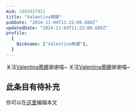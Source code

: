 ```yaml
---
mid: 1802937912
title: "Valentina蒂娜"
pubDate: "2024-11-04T11:22:08.688Z"
updatedDate: "2024-11-04T11:22:08.688Z"
profile:
  {
    Nickname: ["Valentina蒂娜"],
  }
---
```


关注[Valentina蒂娜](https://space.bilibili.com/1802937912)谢谢喵~ 关注[Valentina蒂娜](https://space.bilibili.com/1802937912)谢谢喵~

## 此条目有待补充
你可以在[这里](https://github.com/Yuhanawa/VTuber.ICU-Content/edit/master/v/Valentina蒂娜/index.md)编辑本文
